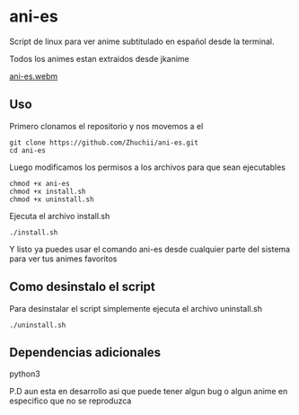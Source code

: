 # ani-es
Script de linux para ver anime subtitulado en español desde la terminal.

Todos los animes estan extraidos desde jkanime


[ani-es.webm](https://github.com/user-attachments/assets/a0f905c8-5be9-4dfa-bda9-8a7f6facdd64)

## Uso


Primero clonamos el repositorio y nos movemos a el
```
git clone https://github.com/Zhuchii/ani-es.git
cd ani-es
```


Luego modificamos los permisos a los archivos para que sean ejecutables
```
chmod +x ani-es
chmod +x install.sh
chmod +x uninstall.sh
```

Ejecuta el archivo install.sh

```
./install.sh
```
Y listo ya puedes usar el comando ani-es desde cualquier parte del sistema para ver tus animes favoritos


## Como desinstalo el script

Para desinstalar el script simplemente ejecuta el archivo uninstall.sh
```
./uninstall.sh
```

## Dependencias adicionales

python3

P.D aun esta en desarrollo asi que puede tener algun bug o algun anime en especifico que no se reproduzca

